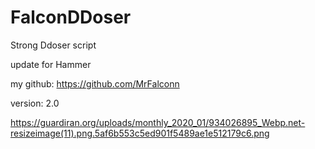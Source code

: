 # FalconDDoser

Strong Ddoser script

update for Hammer

my github: https://github.com/MrFalconn

version: 2.0

https://guardiran.org/uploads/monthly_2020_01/934026895_Webp.net-resizeimage(11).png.5af6b553c5ed901f5489ae1e512179c6.png

